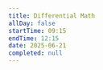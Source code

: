 ```yaml
---
title: Differential Math
allDay: false
startTime: 09:15
endTime: 12:15
date: 2025-06-21
completed: null
---
```

